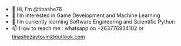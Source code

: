 - 👋 Hi, I’m @tinashe76
- 👀 I’m interested in Game Development and Machine Learning
- 🌱 I’m currently learning Software Engineering and Scientific Python
- 📫 How to reach me : whatsapp on +263776934102 or tinashezaytovin@outlook.com

<!---
tinashe76/tinashe76 is a ✨ special ✨ repository because its `README.md` (this file) appears on your GitHub profile.
You can click the Preview link to take a look at your changes.
--->
